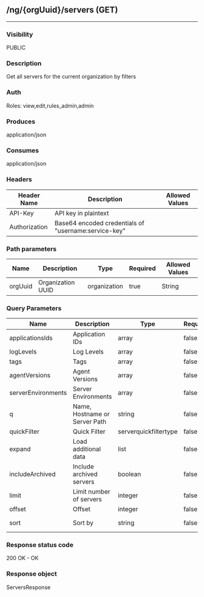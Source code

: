 ## /ng/{orgUuid}/servers (GET)
---
### Visibility
PUBLIC
### Description
Get all servers for the current organization by filters
### Auth
Roles: view,edit,rules_admin,admin
### Produces
application/json
### Consumes
application/json
### Headers
| Header Name | Description | Allowed Values |
| ----------- | ----------- | ----------- |
| API-Key | API key in plaintext |  |
| Authorization | Base64 encoded credentials of &quot;username:service-key&quot; |  |
### Path parameters
| Name | Description | Type | Required | Allowed Values |
| ----------- | ----------- | ----------- | ----------- | ----------- |
| orgUuid | Organization UUID | organization | true | String |
### Query Parameters
| Name | Description | Type | Required | Allowed Values |
| ----------- | ----------- | ----------- | ----------- | ----------- |
| applicationsIds | Application IDs | array | false | String[] |
| logLevels | Log Levels | array | false | String[] |
| tags | Tags | array | false | String[] |
| agentVersions | Agent Versions | array | false | String[] |
| serverEnvironments | Server Environments | array | false | String[] |
| q | Name, Hostname or Server Path | string | false | String |
| quickFilter | Quick Filter | serverquickfiltertype | false | ALL,PROTECTED,UNPROTECTED,ONLINE,OFFLINE,OUT_OF_DATE |
| expand | Load additional data | list | false | applications,num_apps,metadata,skip_links |
| includeArchived | Include archived servers | boolean | false | boolean |
| limit | Limit number of servers | integer | false | Integer |
| offset | Offset | integer | false | Integer |
| sort | Sort by | string | false | serverName,-serverName,environment,-environment,lastActivity,-lastActivity,version,-version |
### Response status code
200 OK - OK
### Response object
ServersResponse
